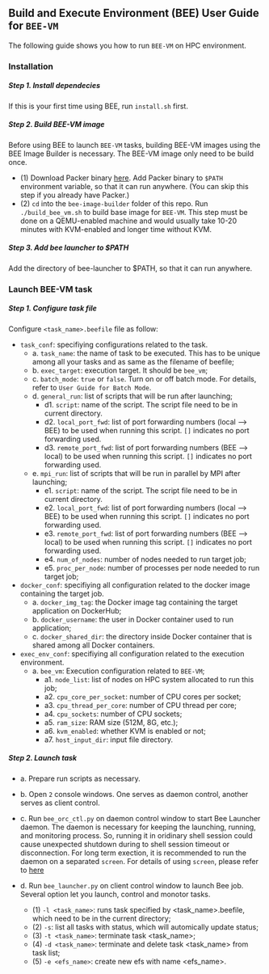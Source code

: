 ## Build and Execute Environment (BEE) User Guide for `BEE-VM`

The following guide shows you how to run `BEE-VM` on HPC environment.

### Installation
##### Step 1. Install dependecies
If this is your first time using BEE, run `install.sh` first.

##### Step 2. Build BEE-VM image
Before using BEE to launch `BEE-VM` tasks, building BEE-VM images using the BEE Image Builder is necessary. The BEE-VM image only need to be build once. 
* (1) Download Packer binary [here](https://www.packer.io/downloads.html). Add Packer binary to `$PATH` environment variable, so that it can run anywhere. (You can skip this step if you already have Packer.)
* (2) `cd` into the `bee-image-builder` folder of this repo. Run `./build_bee_vm.sh` to build base image for `BEE-VM`. This step must be done on a QEMU-enabled machine and would usually take 10-20 minutes with KVM-enabled and longer time without KVM. 

##### Step 3. Add bee launcher to $PATH
Add the directory of bee-launcher to $PATH, so that it can run anywhere.    

### Launch BEE-VM task

##### Step 1. Configure task file
Configure `<task_name>.beefile` file as follow:

* `task_conf`: specifiying configurations related to the task.
   * a. `task_name`: the name of task to be executed. This has to be unique among all your tasks and as same as the filename of beefile;
   * b. `exec_target`: execution target. It should be `bee_vm`;
   * c. `batch_mode`: `true` or `false`. Turn on or off batch mode. For details, refer to `User Guide for Batch Mode`.
   * d. `general_run`: list of scripts that will be run after launching;
     * d1. `script`: name of the script. The script file need to be in current directory.
     * d2. `local_port_fwd`: list of port forwarding numbers (local --> BEE) to be used when running this script. `[]` indicates no port forwarding used.
     * d3. `remote_port_fwd`: list of port forwarding numbers (BEE --> local) to be used when running this script. `[]` indicates no port forwarding used.
   * e. `mpi_run`: list of scripts that will be run in parallel by MPI after launching;
     * e1. `script`: name of the script. The script file need to be in current directory.
     * e2. `local_port_fwd`: list of port forwarding numbers (local --> BEE) to be used when running this script. `[]` indicates no port forwarding used.
     * e3. `remote_port_fwd`: list of port forwarding numbers (BEE --> local) to be used when running this script. `[]` indicates no port forwarding used.
     * e4. `num_of_nodes`: number of nodes needed to run target job;
     * e5. `proc_per_node`: number of processes per node needed to run target job;
* `docker_conf`: specifiying all configuration related to the docker image containing the target job.
  * a. `docker_img_tag`: the Docker image tag containing the target application on DockerHub;
  * b. `docker_username`: the user in Docker container used to run application;
  * c. `docker_shared_dir`: the directory inside Docker container that is shared among all Docker containers.
* `exec_env_conf`: specifiying all configuration related to the execution environment.
  * a. `bee_vm`: Execution configuration related to `BEE-VM`;
    * a1. `node_list`: list of nodes on HPC system allocated to run this job;
    * a2. `cpu_core_per_socket`: number of CPU cores per socket;
    * a3. `cpu_thread_per_core`: number of CPU thread per core;
    * a4. `cpu_sockets`: number of CPU sockets;
    * a5. `ram_size`: RAM size (512M, 8G, etc.);
    * a6. `kvm_enabled`: whether KVM is enabled or not;
    * a7. `host_input_dir`: input file directory.

##### Step 2. Launch task
* a. Prepare run scripts as necessary.
* b. Open `2` console windows. One serves as daemon control, another serves as client control.
* c. Run `bee_orc_ctl.py` on daemon control window to start Bee Launcher daemon. The daemon is necessary for keeping the launching, running, and monitoring process. So, running it in oridinary shell session could cause unexpected shutdown during to shell session timeout or disconnection. For long term exection, it is recommended to run the daemon on a separated `screen`. For details of using `screen`, please refer to [here](https://www.rackaid.com/blog/linux-screen-tutorial-and-how-to/)

* d. Run `bee_launcher.py` on client control window to launch Bee job. Several option let you launch, control and monotor tasks.
  * (1) `-l <task_name>`: runs task specified by <task_name>.beefile, which need to be in the current directory;
  * (2) `-s`: list all tasks with status, which will automically update status;
  * (3) `-t <task_name>`: terminate task <task_name>;
  * (4) `-d <task_name>`: terminate and delete task <task_name> from task list;
  * (5) `-e <efs_name>`: create new efs with name <efs_name>.
   







